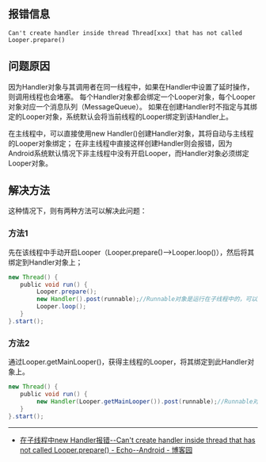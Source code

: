 ## 报错信息
```
Can't create handler inside thread Thread[xxx] that has not called Looper.prepare()
```


## 问题原因
因为Handler对象与其调用者在同一线程中，如果在Handler中设置了延时操作，则调用线程也会堵塞。
每个Handler对象都会绑定一个Looper对象，每个Looper对象对应一个消息队列（MessageQueue）。
如果在创建Handler时不指定与其绑定的Looper对象，系统默认会将当前线程的Looper绑定到该Handler上。

在主线程中，可以直接使用new Handler()创建Handler对象，其将自动与主线程的Looper对象绑定；
在非主线程中直接这样创建Handler则会报错，因为Android系统默认情况下非主线程中没有开启Looper，而Handler对象必须绑定Looper对象。


## 解决方法
这种情况下，则有两种方法可以解决此问题：

### 方法1
先在该线程中手动开启Looper（Looper.prepare()-->Looper.loop()），然后将其绑定到Handler对象上；
```java
new Thread() {
　　public void run() {
        Looper.prepare();
        new Handler().post(runnable);//Runnable对象是运行在子线程中的，可以进行联网操作，不能更新UI
        Looper.loop();
　　}
}.start();
```
 

### 方法2
通过Looper.getMainLooper()，获得主线程的Looper，将其绑定到此Handler对象上。
```java
new Thread() {
　　public void run() {
        new Handler(Looper.getMainLooper()).post(runnable);//Runnable对象是运行在主线程中的，不可以进行联网操作，可以更新UI
　　}
}.start();
```

---
- [在子线程中new Handler报错--Can't create handler inside thread that has not called Looper.prepare() - Echo--Android - 博客园](https://www.cnblogs.com/jingmo0319/p/5730963.html)
